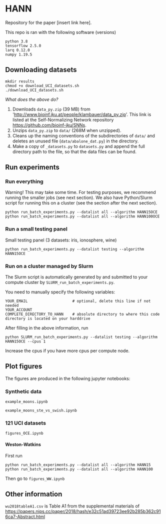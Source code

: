 # HANN

Repository for the paper [insert link here].

This repo is ran with the following software (versions)
```
python 3.8
tensorflow 2.5.0
larq 0.12.0
numpy 1.19.5
```

## Downloading datasets

```
mkdir results
chmod +x download_UCI_datasets.sh
./download_UCI_datasets.sh
```

*What does the above do?*

1. Downloads `data_py.zip` (39 MB) from 'http://www.bioinf.jku.at/people/klambauer/data_py.zip'. This link is listed at the Self-Normalizing Network repository https://github.com/bioinf-jku/SNNs.
2. Unzips `data_py.zip` to `data/` (268M when unzipped).
3. Cleans up the naming conventions of the subdirectories of `data/` and deletes an unused file (`data/abalone_dat.py`) in the directory.
4. Make a copy of `_datasets.py` to `datasets.py` and append the full directory path to the file, so that the data files can be found.



## Run experiments

### Run everything

Warning! This may take some time. For testing purposes, we recommend running the smaller jobs (see next section). We also have Python/Slurm script for running this on a cluster (see the section after the next section).
```
python run_batch_experiments.py --datalist all --algorithm HANN15OCE
python run_batch_experiments.py --datalist all --algorithm HANN100OCE
```

### Run a small testing panel

Small testing panel (3 datasets: iris, ionosphere, wine)
```
python run_batch_experiments.py --datalist testing --algorithm HANN15OCE
```

### Run on a cluster managed by Slurm

The Slurm script is automatically generated by and submitted to your compute cluster by `SLURM_run_batch_experiments.py`.

You need to manually specify the following variables:
```
YOUR_EMAIL                    # optional, delete this line if not needed
YOUR_ACCOUNT
COMPLETE_DIRECTORY_TO_HANN    # absolute directory to where this code directory is located on your harddrive
```

After filling in the above information, run 
```
python SLURM_run_batch_experiments.py --datalist testing --algorithm HANN15OCE --cpus 1
```
Increase the cpus if you have more cpus per compute node.



## Plot figures

The figures are produced in the following jupyter notebooks:

### Synthetic data

`example_moons.ipynb`

`example_moons_ste_vs_swish.ipynb`


### 121 UCI datasets

`figures_OCE.ipynb`

#### Weston-Watkins

First run
```
python run_batch_experiments.py --datalist all --algorithm HANN15
python run_batch_experiments.py --datalist all --algorithm HANN100
```
Then go to
`figures_WW.ipynb`


## Other information

`wu2018tableA1.csv` is Table A1 from the supplemental materials of 
https://papers.nips.cc/paper/2018/hash/e32c51ad39723ee92b285b362c916ca7-Abstract.html
